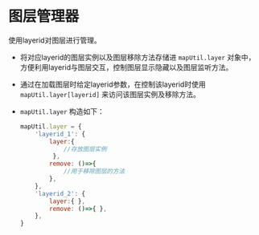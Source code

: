 <!--
 * @Author: Wang_Jinyao && wjyzzuer@163.com
 * @Date: 2024-09-27 11:10:33
 * @LastEditors: Wang_Jinyao && wjyzzuer@163.com
 * @LastEditTime: 2024-10-08 15:41:06
 * @FilePath: \code\docs\LesGIS\layerManager.md
 * @Description: 
 * 
 * Copyright (c) 2024 by Wang_Jinyao, All Rights Reserved. 
-->
# 图层管理器
使用layerid对图层进行管理。 

* 将对应layerid的图层实例以及图层移除方法存储进 `mapUtil.layer` 对象中，方便利用layerid与图层交互，控制图层显示隐藏以及图层监听方法。
* 通过在加载图层时给定layerid参数，在控制该layerid时使用 `mapUtil.layer[layerid]` 来访问该图层实例及移除方法。

* `mapUtil.layer` 构造如下：
    ```js
    mapUtil.layer = {
        'layerid_1': {
            layer:{
                //存放图层实例
             },
            remove: ()=>{
                //用于移除图层的方法
            },
        },
        'layerid_2': {
            layer:{ },
            remove: ()=>{ },
        },
    }
    ```